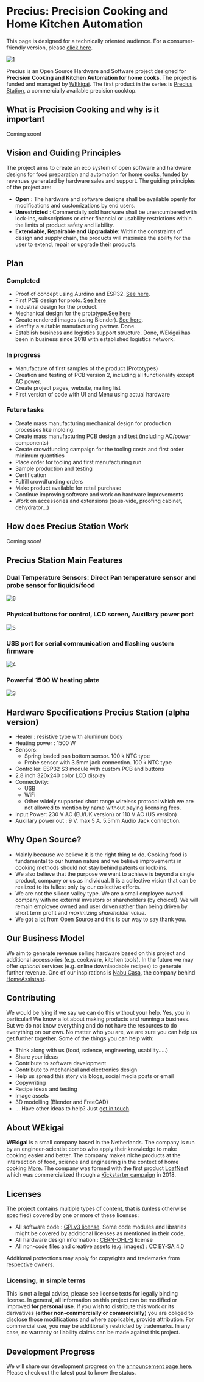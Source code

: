 # Precius: Precision Cooking and Home Kitchen Automation

This page is designed for a technically oriented audience. For a consumer-friendly version, please [click here](https://wekigai.eu/precius).

![1](https://github.com/user-attachments/assets/bd53d176-7a6f-4054-ad91-c414be2eb5b5)


Precius is an Open Source Hardware and Software project designed for **Precision Cooking and Kitchen Automation for home cooks**. The project is funded and managed by [WEkigai](https://wekigai.eu). The first product in the series is [Precius Station](https://wekigai.eu/precius), a commercially available precision cooktop.

## What is Precision Cooking and why is it important
Coming soon!

## Vision and Guiding Principles
The project aims to create an eco system of open software and hardware designs for food preparation and automation for home cooks, funded by revenues generated by hardware sales and support.
The guiding principles of the project are:
- **Open** : The hardware and software designs shall be available openly for modifications and customizations by end users.
- **Unrestricted** : Commercially sold hardware shall be unencumbered with lock-ins, subscriptions or other financial or usability restrictions within the limits of product safety and liability.
- **Extendable, Repairable and Upgradable**: Within the constraints of design and supply chain, the products will maximize the ability for the user to extend, repair or upgrade their products.

## Plan
### Completed
* Proof of concept using Aurdino and ESP32. [See here](https://github.com/WEkigai/Precius_PreDevelopment/tree/main).
* First PCB design for proto. [See here](Electronics_Design)
* Industrial design for the product.
* Mechanical design for the prototype.[See here](Mechanical_Design/CAD)
* Create rendered images (using Blender). [See here](/Assets/Renders).
* Idenfity a suitable manufacturing partner. Done.
* Establish business and logistics support structure. Done, WEkigai has been in business since 2018 with established logistics network.

### In progress
* Manufacture of first samples of the product (Prototypes)
* Creation and testing of PCB version 2, including all functionality except AC power.
* Create project pages, website, mailing list
* First version of code with UI and Menu using actual hardware

### Future tasks
* Create mass manufacturing mechanical design for production processes like molding.
* Create mass manufacturing PCB design and test (including AC/power components)
* Create crowdfunding campaign for the tooling costs and first order minimum quantities
* Place order for tooling and first manufacturing run
* Sample production and testing
* Certification
* Fulfill crowdfunding orders
* Make product available for retail purchase
* Continue improving software and work on hardware improvements
* Work on accessories and extensions (sous-vide, proofing cabinet, dehydrator...)

## How does Precius Station Work
Coming soon!

## Precius Station Main Features
### Dual Temperature Sensors: Direct Pan temperature sensor and probe sensor for liquids/food
![6](https://github.com/user-attachments/assets/356a641d-0c6c-4a88-9c0d-1820eb42620d)

### Physical buttons for control, LCD screen, Auxillary power port
![5](https://github.com/user-attachments/assets/6c013163-0d03-4cf7-a1ba-95451b089742)

### USB port for serial communication and flashing custom firmware
![4](https://github.com/user-attachments/assets/93a9f02b-2223-4727-8fe8-8bc4c1361f23)

### Powerful 1500 W heating plate
![3](https://github.com/user-attachments/assets/00940fcb-da00-4d83-b6b6-ffc617b3ddf6)


## Hardware Specifications Precius Station (alpha version)
* Heater : resistive type with aluminum body
* Heating power : 1500 W
* Sensors:
  - Spring loaded pan bottom sensor. 100 k NTC type
  - Probe sensor with 3.5mm jack connection. 100 k NTC type
* Controller: ESP32 S3 module with custom PCB and buttons
* 2.8 inch 320x240 color LCD display
* Connectivity:
  - USB
  - WiFi
  - Other widely supported short range wireless protocol which we are not allowed to mention by name without paying licensing fees.
* Input Power: 230 V AC (EU/UK version) or 110 V AC (US version)
* Auxillary power out : 9 V, max 5 A. 5.5mm Audio Jack connection.

## Why Open Source?
* Mainly because we believe it is the right thing to do. Cooking food is fundamental to our human nature and we believe improvements in cooking methods should not stay behind patents or lock-ins.
* We also believe that the purpose we want to achieve is beyond a single product, company or us as individual. It is a collective vision that can be realized to its fullest only by our collective efforts.
* We are not the silicon valley type. We are a small employee owned company with no external investors or shareholders (by choice!). We will remain employee owned and user driven rather than being driven by short term profit and *maximizing shareholder value*.
* We got a lot from Open Source and this is our way to say thank you.

## Our Business Model
We aim to generate revenue selling hardware based on this project and additional accessories (e.g. cookware, kitchen tools). In the future we may offer *optional* services (e.g. online downlaodable recipes) to generate further revenue. One of our inspirations is [Nabu Casa](https://www.nabucasa.com/), the company behind [HomeAssistant](https://www.home-assistant.io/).

## Contributing
We would be lying if we say we can do this without your help. Yes, you in particular! We know a lot about making products and running a business. But we do not know everything and do not have the resources to do everything on our own. 
No matter who you are, we are sure you can help us get further together. Some of the things you can help with:
* Think along with us (food, science, engineering, usability.....)
* Share your ideas
* Contribute to software development
* Contribute to mechanical and electronics design
* Help us spread this story via blogs, social media posts or email
* Copywriting
* Recipe ideas and testing
* Image assets
* 3D modelling (Blender and FreeCAD)
* ...
Have other ideas to help? Just [get in touch](https://wekigai.eu/contact).

## About WEkigai
**WEkigai** is a small company based in the Netherlands. The company is run by an engineer-scientist combo who apply their knowledge to make cooking easier and better. The company makes niche products at the intersection of food, science and engineering in the context of home cooking [More](https://wekigai.eu/about). The company was formed with the first product [LoafNest](https://wekigai.eu/loafnest) which was commercialized through a [Kickstarter campaign](https://www.kickstarter.com/projects/trfl/loafnest/) in 2018.


## Licenses
The project contains multiple types of content, that is (unless otherwise specified) covered by one or more of these licenses:
- All software code : [GPLv3 license](https://www.gnu.org/licenses/gpl-3.0.en.html#license-text). Some code modules and libraries might be covered by additional licenses as mentioned in their code.
- All hardware design information : [CERN-OHL-S](https://ohwr.org/cern_ohl_s_v2.txt) license
- All non-code files and creative assets (e.g. images) : [CC BY-SA 4.0](https://creativecommons.org/licenses/by-sa/4.0/)

Additional protections may apply for copyrights and trademarks from respective owners.

### Licensing, in simple terms
This is not a legal advise, please see license texts for legally binding license. In general, all information on this project can be modified or improved **for personal use**. If you wish to distribute this work or its derivatives (**either non-commercially or commercially**) you are obliged to disclose those modifications and where applicable, provide attribution. For commercial use, you may be additionally restricted by trademarks. In any case, no warranty or liability claims can be made against this project.

## Development Progress
We will share our development progress on the [announcement page here](https://github.com/WEkigai/Precius/discussions/categories/announcements). Please check out the latest post to know the status.
